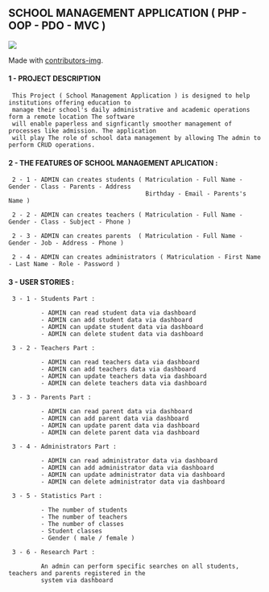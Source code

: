## SCHOOL MANAGEMENT APPLICATION ( PHP - OOP - PDO - MVC )

<a href = "https://github.com/Tanu-N-Prabhu/Python/graphs/contributors">
  <img src = "https://contrib.rocks/image?repo = GitHub_username/repository_name"/>
</a>

Made with [contributors-img](https://contrib.rocks).

#### 1 - PROJECT DESCRIPTION

     This Project ( School Management Application ) is designed to help institutions offering education to
     manage their school's daily administrative and academic operations form a remote location The software
     will enable paperless and signficantly smoother management of processes like admission. The application
     will play The role of school data management by allowing The admin to perform CRUD operations.

#### 2 - THE FEATURES OF SCHOOL MANAGEMENT APLICATION :

     2 - 1 - ADMIN can creates students ( Matriculation - Full Name - Gender - Class - Parents - Address
                                          Birthday - Email - Parents's Name )

     2 - 2 - ADMIN can creates teachers ( Matriculation - Full Name - Gender - Class - Subject - Phone )

     2 - 3 - ADMIN can creates parents  ( Matriculation - Full Name - Gender - Job - Address - Phone )

     2 - 4 - ADMIN can creates administrators ( Matriculation - First Name - Last Name - Role - Password )

#### 3 - USER STORIES :

     3 - 1 - Students Part :

             - ADMIN can read student data via dashboard
             - ADMIN can add student data via dashboard
             - ADMIN can update student data via dashboard
             - ADMIN can delete student data via dashboard

     3 - 2 - Teachers Part :

             - ADMIN can read teachers data via dashboard
             - ADMIN can add teachers data via dashboard
             - ADMIN can update teachers data via dashboard
             - ADMIN can delete teachers data via dashboard

     3 - 3 - Parents Part :

             - ADMIN can read parent data via dashboard
             - ADMIN can add parent data via dashboard
             - ADMIN can update parent data via dashboard
             - ADMIN can delete parent data via dashboard

     3 - 4 - Administrators Part :

             - ADMIN can read administrator data via dashboard
             - ADMIN can add administrator data via dashboard
             - ADMIN can update administrator data via dashboard
             - ADMIN can delete administrator data via dashboard

     3 - 5 - Statistics Part :

             - The number of students
             - The number of teachers
             - The number of classes
             - Student classes
             - Gender ( male / female )

     3 - 6 - Research Part :

             An admin can perform specific searches on all students, teachers and parents registered in the
             system via dashboard
